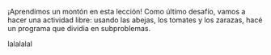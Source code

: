 ¡Aprendimos un montón en esta lección! Como último desafío, vamos a hacer una actividad libre: usando las abejas, los tomates y los zarazas, hacé un programa que dividia en subproblemas. 
 
lalalalal

